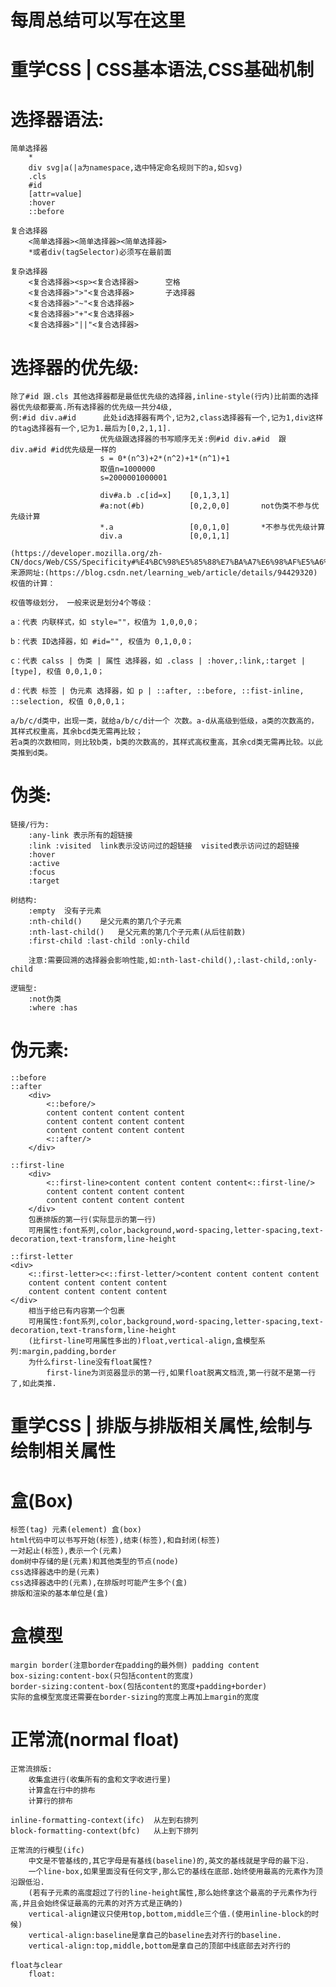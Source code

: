 # 每周总结可以写在这里
# 重学CSS | CSS基本语法,CSS基础机制


# 选择器语法:
	简单选择器
		*
		div svg|a(|a为namespace,选中特定命名规则下的a,如svg)
		.cls
		#id
		[attr=value]
		:hover
		::before
	
	复合选择器
		<简单选择器><简单选择器><简单选择器>
		*或者div(tagSelector)必须写在最前面
		
	复杂选择器
		<复合选择器><sp><复合选择器>		空格
		<复合选择器>">"<复合选择器>		子选择器
		<复合选择器>"~"<复合选择器>
		<复合选择器>"+"<复合选择器>
		<复合选择器>"||"<复合选择器>
		
# 选择器的优先级:
	除了#id 跟.cls 其他选择器都是最低优先级的选择器,inline-style(行内)比前面的选择器优先级都要高.所有选择器的优先级一共分4级,
	例:#id div.a#id		此处id选择器有两个,记为2,class选择器有一个,记为1,div这样的tag选择器有一个,记为1.最后为[0,2,1,1].
						优先级跟选择器的书写顺序无关:例#id div.a#id  跟  div.a#id #id优先级是一样的
						s = 0*(n^3)+2*(n^2)+1*(n^1)+1
						取值n=1000000
						s=2000001000001
						
						div#a.b .c[id=x]	[0,1,3,1]
						#a:not(#b)			[0,2,0,0]		not伪类不参与优先级计算
						*.a 				[0,0,1,0]		*不参与优先级计算
						div.a 				[0,0,1,1]
	
	(https://developer.mozilla.org/zh-CN/docs/Web/CSS/Specificity#%E4%BC%98%E5%85%88%E7%BA%A7%E6%98%AF%E5%A6%82%E4%BD%95%E8%AE%A1%E7%AE%97%E7%9A%84%EF%BC%9F)
	来源网址:(https://blog.csdn.net/learning_web/article/details/94429320)
	权值的计算：
	
	权值等级划分， 一般来说是划分4个等级：
	
	a：代表 内联样式，如 style=""，权值为 1,0,0,0；
	
	b：代表 ID选择器，如 #id="", 权值为 0,1,0,0；
	
	c：代表 calss | 伪类 | 属性 选择器，如 .class | :hover,:link,:target | [type], 权值 0,0,1,0；
	
	d：代表 标签 | 伪元素 选择器，如 p | ::after, ::before, ::fist-inline, ::selection, 权值 0,0,0,1；
	
	a/b/c/d类中，出现一类，就给a/b/c/d计一个 次数。a-d从高级到低级，a类的次数高的，其样式权重高，其余bcd类无需再比较；
	若a类的次数相同，则比较b类，b类的次数高的，其样式高权重高，其余cd类无需再比较。以此类推到d类。
	
# 伪类:
	链接/行为:
		:any-link 表示所有的超链接
		:link :visited  link表示没访问过的超链接  visited表示访问过的超链接
		:hover
		:active
		:focus
		:target
	
	树结构:
		:empty	没有子元素
		:nth-child()	是父元素的第几个子元素
		:nth-last-child()	是父元素的第几个子元素(从后往前数)
		:first-child :last-child :only-child
		
		注意:需要回溯的选择器会影响性能,如:nth-last-child(),:last-child,:only-child
		
	逻辑型:
		:not伪类
		:where :has
		
# 伪元素:
	::before
	::after
		<div>
			<::before/>
			content content content content
			content content content content
			content content content content
			<::after/>
		</div>
		
	::first-line
		<div>
			<::first-line>content content content content<::first-line/>
			content content content content
			content content content content
		</div>
		包裹排版的第一行(实际显示的第一行)
		可用属性:font系列,color,background,word-spacing,letter-spacing,text-decoration,text-transform,line-height
		
	::first-letter
	<div>
		<::first-letter>c<::first-letter/>content content content content
		content content content content
		content content content content
	</div>
		相当于给已有内容第一个包裹
		可用属性:font系列,color,background,word-spacing,letter-spacing,text-decoration,text-transform,line-height
		(比first-line可用属性多出的)float,vertical-align,盒模型系列:margin,padding,border
		为什么first-line没有float属性?
			first-line为浏览器显示的第一行,如果float脱离文档流,第一行就不是第一行了,如此类推.

# 重学CSS | 排版与排版相关属性,绘制与绘制相关属性
# 盒(Box)
	标签(tag)	元素(element)	盒(box)
	html代码中可以书写开始(标签),结束(标签),和自封闭(标签)
	一对起止(标签),表示一个(元素)
	dom树中存储的是(元素)和其他类型的节点(node)
	css选择器选中的是(元素)
	css选择器选中的(元素),在排版时可能产生多个(盒)
	排版和渲染的基本单位是(盒)
	
# 盒模型
	margin border(注意border在padding的最外侧) padding content
	box-sizing:content-box(只包括content的宽度)
	border-sizing:content-box(包括content的宽度+padding+border)
	实际的盒模型宽度还需要在border-sizing的宽度上再加上margin的宽度
	
# 正常流(normal float)
	正常流排版:
		收集盒进行(收集所有的盒和文字收进行里)
		计算盒在行中的排布
		计算行的排布
		
	inline-formatting-context(ifc)	从左到右排列
	block-formatting-context(bfc)	从上到下排列
	
	正常流的行模型(ifc)
		中文是不管基线的,其它字母是有基线(baseline)的,英文的基线就是字母的最下沿.
		一个line-box,如果里面没有任何文字,那么它的基线在底部.始终使用最高的元素作为顶沿跟低沿.
		(若有子元素的高度超过了行的line-height属性,那么始终拿这个最高的子元素作为行高,并且会始终保证最高的元素的对齐方式是正确的)
		vertical-align建议只使用top,bottom,middle三个值.(使用inline-block的时候)
		vertical-align:baseline是拿自己的baseline去对齐行的baseline.
		vertical-align:top,middle,bottom是拿自己的顶部中线底部去对齐行的
		
	float与clear
		float:
		
		